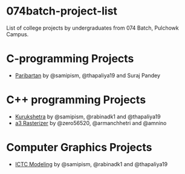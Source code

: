 # 074batch-project-list
List of college projects by undergraduates from 074 Batch, Pulchowk Campus.

# C-programming Projects
* [Paribartan](https://github.com/samipism/project) by @samipism, @thapaliya19 and Suraj Pandey

# C++ programming Projects
* [Kurukshetra](https://github.com/rabinadk1/kurukshetra) by @samipism, @rabinadk1 and @thapaliya19
* [a3 Rasterizer](https://github.com/amnino/a3) by @zero56520, @armanchhetri and @amnino

# Computer Graphics Projects 
* [ICTC Modeling](https://github.com/rabinadk1/ICTC-modeling) by @samipism, @rabinadk1 and @thapaliya19

